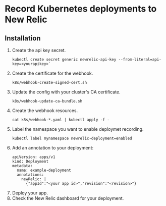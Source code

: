 # Record Kubernetes deployments to New Relic

## Installation

1. Create the api key secret.
    ```
    kubectl create secret generic newrelic-api-key --from-literal=api-key=<yourapikey>`
    ```
2. Create the certificate for the webhook.
    ```
    k8s/webhook-create-signed-cert.sh
    ```
3. Update the config with your cluster's CA certificate.
    ```
    k8s/webhook-update-ca-bundle.sh
    ```
4. Create the webhook resources.
    ```
    cat k8s/webhook-*.yaml | kubectl apply -f -
    ```
5. Label the namespace you want to enable deploymet recording.
    ```
    kubectl label mynamespace newrelic-deployment=enabled
    ```
6. Add an annotation to your deployment:
    ```
    apiVersion: apps/v1
    kind: Deployment
    metadata:
      name: example-deployment
      annotations:
        newRelic: |
          {"appId":"<your app id>","revision":"<revision>"}
    ```
7. Deploy your app.
8. Check the New Relic dashboard for your deployment.

